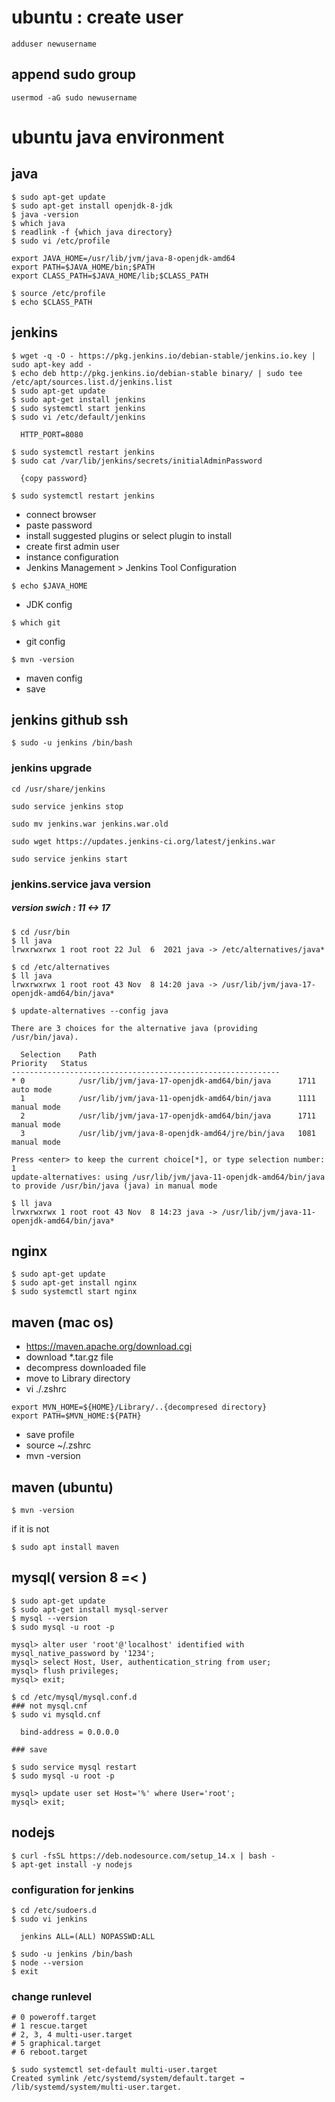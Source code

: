 # ubuntu : create user

~~~
adduser newusername
~~~

## append sudo group
~~~
usermod -aG sudo newusername
~~~

# ubuntu java environment

## java
~~~
$ sudo apt-get update
$ sudo apt-get install openjdk-8-jdk
$ java -version
$ which java
$ readlink -f {which java directory}
$ sudo vi /etc/profile

export JAVA_HOME=/usr/lib/jvm/java-8-openjdk-amd64
export PATH=$JAVA_HOME/bin;$PATH
export CLASS_PATH=$JAVA_HOME/lib;$CLASS_PATH

$ source /etc/profile
$ echo $CLASS_PATH
~~~

## jenkins
~~~
$ wget -q -O - https://pkg.jenkins.io/debian-stable/jenkins.io.key | sudo apt-key add -
$ echo deb http://pkg.jenkins.io/debian-stable binary/ | sudo tee /etc/apt/sources.list.d/jenkins.list
$ sudo apt-get update
$ sudo apt-get install jenkins
$ sudo systemctl start jenkins
$ sudo vi /etc/default/jenkins

  HTTP_PORT=8080

$ sudo systemctl restart jenkins
$ sudo cat /var/lib/jenkins/secrets/initialAdminPassword

  {copy password}

$ sudo systemctl restart jenkins
~~~

- connect browser
- paste password
- install suggested plugins or select plugin to install
- create first admin user
- instance configuration
- Jenkins Management > Jenkins Tool Configuration
~~~
$ echo $JAVA_HOME
~~~
- JDK config

~~~
$ which git
~~~
- git config

~~~
$ mvn -version
~~~
- maven config
- save


## jenkins github ssh
~~~
$ sudo -u jenkins /bin/bash
~~~



### jenkins upgrade
```
cd /usr/share/jenkins

sudo service jenkins stop

sudo mv jenkins.war jenkins.war.old

sudo wget https://updates.jenkins-ci.org/latest/jenkins.war

sudo service jenkins start
```

### jenkins.service java version
##### version swich : 11 <-> 17
```
$ cd /usr/bin
$ ll java
lrwxrwxrwx 1 root root 22 Jul  6  2021 java -> /etc/alternatives/java*

$ cd /etc/alternatives
$ ll java
lrwxrwxrwx 1 root root 43 Nov  8 14:20 java -> /usr/lib/jvm/java-17-openjdk-amd64/bin/java*

$ update-alternatives --config java

There are 3 choices for the alternative java (providing /usr/bin/java).

  Selection    Path                                            Priority   Status
------------------------------------------------------------
* 0            /usr/lib/jvm/java-17-openjdk-amd64/bin/java      1711      auto mode
  1            /usr/lib/jvm/java-11-openjdk-amd64/bin/java      1111      manual mode
  2            /usr/lib/jvm/java-17-openjdk-amd64/bin/java      1711      manual mode
  3            /usr/lib/jvm/java-8-openjdk-amd64/jre/bin/java   1081      manual mode

Press <enter> to keep the current choice[*], or type selection number: 1
update-alternatives: using /usr/lib/jvm/java-11-openjdk-amd64/bin/java to provide /usr/bin/java (java) in manual mode

$ ll java
lrwxrwxrwx 1 root root 43 Nov  8 14:23 java -> /usr/lib/jvm/java-11-openjdk-amd64/bin/java*

```


## nginx
~~~
$ sudo apt-get update
$ sudo apt-get install nginx
$ sudo systemctl start nginx
~~~


## maven (mac os)
- https://maven.apache.org/download.cgi
- download *.tar.gz file
- decompress downloaded file
- move to Library directory
- vi ./.zshrc
~~~
export MVN_HOME=${HOME}/Library/..{decompresed directory}
export PATH=$MVN_HOME:${PATH}
~~~
- save profile
- source ~/.zshrc
- mvn -version

## maven (ubuntu)
~~~
$ mvn -version
~~~

if it is not
~~~
$ sudo apt install maven
~~~

## mysql( version 8 =< )
~~~
$ sudo apt-get update
$ sudo apt-get install mysql-server
$ mysql --version
$ sudo mysql -u root -p

mysql> alter user 'root'@'localhost' identified with mysql_native_password by '1234';
mysql> select Host, User, authentication_string from user;
mysql> flush privileges;
mysql> exit;

$ cd /etc/mysql/mysql.conf.d
### not mysql.cnf
$ sudo vi mysqld.cnf

  bind-address = 0.0.0.0

### save

$ sudo service mysql restart
$ sudo mysql -u root -p

mysql> update user set Host='%' where User='root';
mysql> exit;
~~~


## nodejs
~~~
$ curl -fsSL https://deb.nodesource.com/setup_14.x | bash -
$ apt-get install -y nodejs
~~~

### configuration for jenkins
```
$ cd /etc/sudoers.d
$ sudo vi jenkins

  jenkins ALL=(ALL) NOPASSWD:ALL

$ sudo -u jenkins /bin/bash
$ node --version
$ exit

```

### change runlevel
```
# 0 poweroff.target 
# 1 rescue.target 
# 2, 3, 4 multi-user.target 
# 5 graphical.target
# 6 reboot.target

$ sudo systemctl set-default multi-user.target
Created symlink /etc/systemd/system/default.target → /lib/systemd/system/multi-user.target.
```